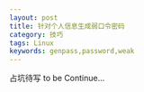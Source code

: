 ```yaml
---
layout: post
title: 针对个人信息生成弱口令密码
category: 技巧
tags: Linux
keywords: genpass,password,weak
---
```



占坑待写
to be Continue...
